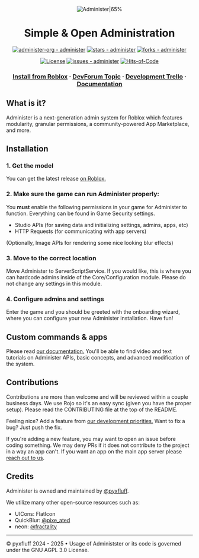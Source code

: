 <div align="center">
 
![Administer|65%](/.readme/Administer-Text.png)

# Simple & Open Administration

[![administer-org - administer](https://img.shields.io/static/v1?label=administer-org&message=administer&color=blue&logo=github)](https://github.com/administer-org/administer "Go to GitHub repo") [![stars - administer](https://img.shields.io/github/stars/administer-org/administer?style=social)](https://github.com/administer-org/administer) [![forks - administer](https://img.shields.io/github/forks/administer-org/administer?style=social)](https://github.com/administer-org/administer)

[![License](https://img.shields.io/badge/License-GNU--AGPL--3.0-blue)](#license) [![issues - administer](https://img.shields.io/github/issues/administer-org/administer)](https://github.com/administer-org/administer/issues) [![Hits-of-Code](https://hitsofcode.com/github/administer-org/administer?branch=main)](https://hitsofcode.com/github/administer-org/administer/view?branch=main)


### [Install from Roblox](https://create.roblox.com/store/asset/127698208806211/Administer) · [DevForum Topic](https://devforum.roblox.com/t/administer-modern-modular-free-admin-system-12/3179989) · [Development Trello](https://trello.com/b/GA5Kc0vB/administer) · [Documentation](https://docs.admsoftware.org)

</div>

## What is it?

Administer is a next-generation admin system for Roblox which features modularity, granular permissions, a community-powered App Marketplace, and more.


## Installation

### 1. Get the model
You can get the latest release [on Roblox.](https://create.roblox.com/store/asset/127698208806211/Administer)

### 2. Make sure the game can run Administer properly:
You **must** enable the following permissions in your game for Administer to function. Everything can be found in Game Security settings.
- Studio APIs (for saving data and initializing settings, admins, apps, etc)
- HTTP Requests (for communicating with app servers)

(Optionally, Image APIs for rendering some nice looking blur effects)

### 3. Move to the correct location
Move Administer to ServerScriptService. If you would like, this is where you can hardcode admins inside of the Core/Configuration module. Please do not change any settings in this module.

### 4. Configure admins and settings
Enter the game and you should be greeted with the onboarding wizard, where you can configure your new Administer installation. Have fun!

## Custom commands & apps
Please read [our documentation.](https://docs.admsoftware.org) You'll be able to find video and text tutorials on Administer APIs, basic concepts, and advanced modification of the system.

## Contributions

Contributions are more than welcome and will be reviewed within a couple business days. We use Rojo so it's an easy sync (given you have the proper setup). Please read the CONTRIBUTING file at the top of the README.

Feeling nice? Add a feature from [our development priorities.](https://trello.com/b/GA5Kc0vB/administer) Want to fix a bug? Just push the fix. 

If you're adding a new feature, you may want to open an issue before coding something. We may deny PRs if it does not contribute to the project in a way an app can't. If you want an app on the main app server please [reach out to us](https://administer.notpyx.me/to/discord).

## Credits

Administer is owned and maintained by [@pyxfluff](http://github.com/pyxfluff).

We utilize many other open-source resources such as:
- UICons: FlatIcon
- QuickBlur: [@pixe_ated](https://devforum.roblox.com/u/pixe_ated)
- neon: [@fractality](https://devforum.roblox.com/u/fractality)

---

&copy; pyxfluff 2024 - 2025 &bullet; Usage of Administster or its code is governed under the GNU AGPL 3.0 License.

